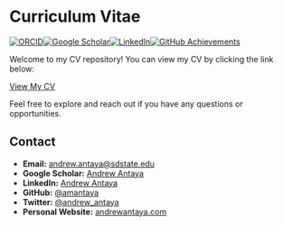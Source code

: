 # Curriculum Vitae

[![ORCID](https://img.shields.io/badge/ORCID-0000--0002--1825--0097-green?logo=orcid)](https://orcid.org/0000-0002-1825-0097)[![Google Scholar](https://img.shields.io/badge/Google-Scholar-blue?logo=google-scholar)](https://scholar.google.com/citations?hl=en&user=mO05f8IAAAAJ)[![LinkedIn](https://img.shields.io/badge/LinkedIn-Profile-blue?logo=linkedin)](https://www.linkedin.com/in/andrew-antaya-b9920a362)[![GitHub Achievements](https://img.shields.io/badge/GitHub-Achievements-blue?logo=github)](https://github.com/amantaya?tab=achievements)

Welcome to my CV repository! You can view my CV by clicking the link below:

[View My CV](./Andrew-Antaya-CV-April-2025.pdf)

Feel free to explore and reach out if you have any questions or opportunities.

## Contact

- **Email:** [andrew.antaya@sdstate.edu](mailto:your-email@example.com)
- **Google Scholar:** [Andrew Antaya](https://scholar.google.com/citations?hl=en&user=mO05f8IAAAAJ)
- **LinkedIn:** [Andrew Antaya](www.linkedin.com/in/andrew-antaya-b9920a362)
- **GitHub:** [@amantaya](https://github.com/amantaya)
- **Twitter:** [@andrew_antaya](https://x.com/andrew_antaya)
- **Personal Website:** [andrewantaya.com](https://andrewantaya.com)
